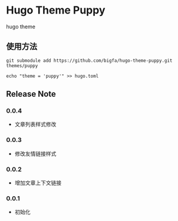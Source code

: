 # Hugo Theme Puppy

hugo theme

## 使用方法

```
git submodule add https://github.com/bigfa/hugo-theme-puppy.git themes/puppy

echo "theme = 'puppy'" >> hugo.toml
```

## Release Note

### 0.0.4

-   文章列表样式修改

### 0.0.3

-   修改友情链接样式

### 0.0.2

-   增加文章上下文链接

### 0.0.1

-   初始化
